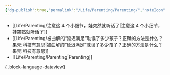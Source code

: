 ```yaml
---
{"dg-publish":true,"permalink":"/Life/Parenting/Parenting/","noteIcon":""}
---
```


- [[Life/Parenting/注意这 4 个小细节，娃突然就听话了\|注意这 4 个小细节，娃突然就听话了]]
- [[Life/Parenting/被曲解的“延迟满足”耽误了多少孩子？正确的方法是什么？ 果壳 科技有意思\|被曲解的“延迟满足”耽误了多少孩子？正确的方法是什么？ 果壳 科技有意思]]
- [[Life/Parenting/Parenting\|Parenting]]

{ .block-language-dataview}